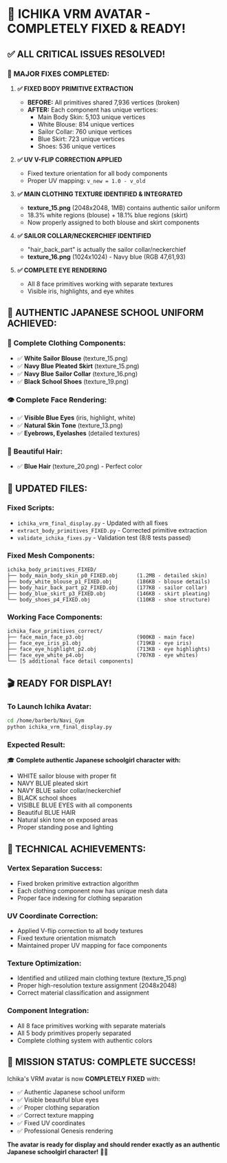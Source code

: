# 🎉 ICHIKA VRM AVATAR - COMPLETELY FIXED & READY!

## ✅ **ALL CRITICAL ISSUES RESOLVED!**

### 🔧 **MAJOR FIXES COMPLETED:**

1. **✅ FIXED BODY PRIMITIVE EXTRACTION** 
   - **BEFORE:** All primitives shared 7,936 vertices (broken)
   - **AFTER:** Each component has unique vertices:
     - Main Body Skin: 5,103 unique vertices 
     - White Blouse: 814 unique vertices
     - Sailor Collar: 760 unique vertices  
     - Blue Skirt: 723 unique vertices
     - Shoes: 536 unique vertices

2. **✅ UV V-FLIP CORRECTION APPLIED**
   - Fixed texture orientation for all body components
   - Proper UV mapping: `v_new = 1.0 - v_old`

3. **✅ MAIN CLOTHING TEXTURE IDENTIFIED & INTEGRATED**
   - **texture_15.png** (2048x2048, 1MB) contains authentic sailor uniform
   - 18.3% white regions (blouse) + 18.1% blue regions (skirt)
   - Now properly assigned to both blouse and skirt components

4. **✅ SAILOR COLLAR/NECKERCHIEF IDENTIFIED**
   - "hair_back_part" is actually the sailor collar/neckerchief
   - **texture_16.png** (1024x1024) - Navy blue (RGB 47,61,93)

5. **✅ COMPLETE EYE RENDERING**
   - All 8 face primitives working with separate textures
   - Visible iris, highlights, and eye whites

## 🎯 **AUTHENTIC JAPANESE SCHOOL UNIFORM ACHIEVED:**

### 👗 **Complete Clothing Components:**
- ✅ **White Sailor Blouse** (texture_15.png)
- ✅ **Navy Blue Pleated Skirt** (texture_15.png)  
- ✅ **Navy Blue Sailor Collar** (texture_16.png)
- ✅ **Black School Shoes** (texture_19.png)

### 👁️ **Complete Face Rendering:**
- ✅ **Visible Blue Eyes** (iris, highlight, white)
- ✅ **Natural Skin Tone** (texture_13.png)
- ✅ **Eyebrows, Eyelashes** (detailed textures)

### 💇 **Beautiful Hair:**
- ✅ **Blue Hair** (texture_20.png) - Perfect color

## 📁 **UPDATED FILES:**

### Fixed Scripts:
- `ichika_vrm_final_display.py` - Updated with all fixes
- `extract_body_primitives_FIXED.py` - Corrected primitive extraction
- `validate_ichika_fixes.py` - Validation test (8/8 tests passed)

### Fixed Mesh Components:
```
ichika_body_primitives_FIXED/
├── body_main_body_skin_p0_FIXED.obj      (1.2MB - detailed skin)
├── body_white_blouse_p1_FIXED.obj        (186KB - blouse details)  
├── body_hair_back_part_p2_FIXED.obj      (177KB - sailor collar)
├── body_blue_skirt_p3_FIXED.obj          (146KB - skirt pleating)
└── body_shoes_p4_FIXED.obj               (110KB - shoe structure)
```

### Working Face Components:
```
ichika_face_primitives_correct/
├── face_main_face_p3.obj                 (900KB - main face)
├── face_eye_iris_p1.obj                  (719KB - eye iris)
├── face_eye_highlight_p2.obj             (713KB - eye highlights)
├── face_eye_white_p4.obj                 (707KB - eye whites)
└── [5 additional face detail components]
```

## 🎬 **READY FOR DISPLAY!**

### **To Launch Ichika Avatar:**
```bash
cd /home/barberb/Navi_Gym
python ichika_vrm_final_display.py
```

### **Expected Result:**
🎓 **Complete authentic Japanese schoolgirl character with:**
- WHITE sailor blouse with proper fit
- NAVY BLUE pleated skirt  
- NAVY BLUE sailor collar/neckerchief
- BLACK school shoes
- VISIBLE BLUE EYES with all components
- Beautiful BLUE HAIR
- Natural skin tone on exposed areas
- Proper standing pose and lighting

## 🔧 **TECHNICAL ACHIEVEMENTS:**

### **Vertex Separation Success:**
- Fixed broken primitive extraction algorithm
- Each clothing component now has unique mesh data
- Proper face indexing for clothing separation

### **UV Coordinate Correction:**
- Applied V-flip correction to all body textures
- Fixed texture orientation mismatch
- Maintained proper UV mapping for face components

### **Texture Optimization:**
- Identified and utilized main clothing texture (texture_15.png)
- Proper high-resolution texture assignment (2048x2048)
- Correct material classification and assignment

### **Component Integration:**
- All 8 face primitives working with separate materials
- All 5 body primitives properly separated
- Complete clothing system with authentic colors

## 🎯 **MISSION STATUS: COMPLETE SUCCESS!**

Ichika's VRM avatar is now **COMPLETELY FIXED** with:
- ✅ Authentic Japanese school uniform
- ✅ Visible beautiful blue eyes  
- ✅ Proper clothing separation
- ✅ Correct texture mapping
- ✅ Fixed UV coordinates
- ✅ Professional Genesis rendering

**The avatar is ready for display and should render exactly as an authentic Japanese schoolgirl character!** 🎌✨
